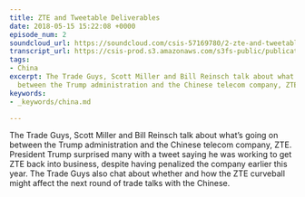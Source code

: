 ```yaml
---
title: ZTE and Tweetable Deliverables
date: 2018-05-15 15:22:08 +0000
episode_num: 2
soundcloud_url: https://soundcloud.com/csis-57169780/2-zte-and-tweetable?in=csis-57169780/sets/the-trade-guys
transcript_url: https://csis-prod.s3.amazonaws.com/s3fs-public/publication/180730_Tweetable_Deliverables.pdf?pAEE3d6H8RIGgVBTQZZDTqoOLnXEfwVG
tags:
- China
excerpt: The Trade Guys, Scott Miller and Bill Reinsch talk about what’s going on
  between the Trump administration and the Chinese telecom company, ZTE.
keywords:
- _keywords/china.md

---
```

The Trade Guys, Scott Miller and Bill Reinsch talk about what’s going on between the Trump administration and the Chinese telecom company, ZTE. President Trump surprised many with a tweet saying he was working to get ZTE back into business, despite having penalized the company earlier this year. The Trade Guys also chat about whether and how the ZTE curveball might affect the next round of trade talks with the Chinese.